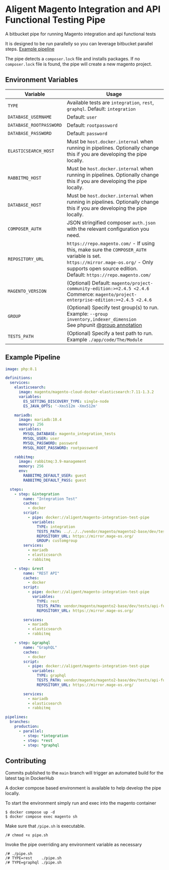 # Aligent Magento Integration and API Functional Testing Pipe

A bitbucket pipe for running Magento integration and api functional tests 

It is designed to be run parallelly so you can leverage bitbucket parallel steps. [Example pipeline](#example-pipeline)

The pipe detects a `composer.lock` file and installs packages. If no `composer.lock` file is found, the pipe will create
a new magento project.

## Environment Variables

| Variable              | Usage                                                                                                                                                      |
|-----------------------|------------------------------------------------------------------------------------------------------------------------------------------------------------|
| `TYPE`                  | Available tests are `integration`, `rest`, `graphql`. Default: `integration`                                                       |
| `DATABASE_USERNAME`     | Default: `user`                                                                                                                                            |
| `DATABASE_ROOTPASSWORD` | Default: `rootpassword`                                                                                                                                    |
| `DATABASE_PASSWORD`     | Default: `password`                                                                                                                                        |
| `ELASTICSEARCH_HOST`    | Must be `host.docker.internal` when running in pipelines. Optionally change this if you are developing the pipe locally.                                   |
| `RABBITMQ_HOST`         | Must be `host.docker.internal` when running in pipelines. Optionally change this if you are developing the pipe locally.                                   |
| `DATABASE_HOST`         | Must be `host.docker.internal` when running in pipelines. Optionally change this if you are developing the pipe locally.                                   |
| `COMPOSER_AUTH`         | JSON stringified composer `auth.json` with the relevant configuration you need.                                                                            |
| `REPOSITORY_URL`        | `https://repo.magento.com/` - If using this, make sure the `COMPOSER_AUTH` variable is set. <br>  `https://mirror.mage-os.org/` - Only supports open source edition. <br> Default: `https://repo.magento.com/` |
| `MAGENTO_VERSION`       | (Optional) Default: `magento/project-community-edition:>=2.4.5 <2.4.6` <br> Commerce: `magento/project-enterprise-edition:>=2.4.5 <2.4.6`                                                                                  |
| `GROUP`                 | (Optional) Specify test group(s) to run. Example: `--group inventory,indexer_dimension` <br> See phpunit [@group annotation](https://phpunit.readthedocs.io/en/9.5/annotations.html#group)                                                                    |
| `TESTS_PATH`            | (Optional) Specify a test path to run. Example `./app/code/The/Module`                                                                                     |

## Example Pipeline
```yml
image: php:8.1

definitions:
  services:
    elasticsearch:
      image: magento/magento-cloud-docker-elasticsearch:7.11-1.3.2
      variables:
        ES_SETTING_DISCOVERY_TYPE: single-node
        ES_JAVA_OPTS: '-Xms512m -Xmx512m'

    mariadb:
      image: mariadb:10.4
      memory: 256
      variables:
        MYSQL_DATABASE: magento_integration_tests
        MYSQL_USER: user
        MYSQL_PASSWORD: password
        MYSQL_ROOT_PASSWORD: rootpassword

    rabbitmq:
      image: rabbitmq:3.9-management
      memory: 256
      env:
        RABBITMQ_DEFAULT_USER: guest
        RABBITMQ_DEFAULT_PASS: guest

  steps:
    - step: &integration
        name: "Integration Test"
        caches:
          - docker
        script:
          - pipe: docker://aligent/magento-integration-test-pipe
            variables:
              TYPE: integration
              TESTS_PATH: ../../../vendor/magento/magento2-base/dev/tests/integration/testsuite/Magento/Framework/MessageQueue/TopologyTest.php
              REPOSITORY_URL: https://mirror.mage-os.org/
              GROUP: customgroup
        services: 
          - mariadb
          - elasticsearch
          - rabbitmq

    - step: &rest
        name: "REST API"
        caches:
          - docker
        script:
          - pipe: docker://aligent/magento-integration-test-pipe
            variables:
              TYPE: rest
              TESTS_PATH: vendor/magento/magento2-base/dev/tests/api-functional/testsuite/Magento/Directory/Api/CurrencyInformationAcquirerTest.php
              REPOSITORY_URL: https://mirror.mage-os.org/

        services: 
          - mariadb
          - elasticsearch
          - rabbitmq

    - step: &graphql
        name: "GraphQL"
        caches:
          - docker
        script:
          - pipe: docker://aligent/magento-integration-test-pipe
            variables:
              TYPE: graphql
              TESTS_PATH: vendor/magento/magento2-base/dev/tests/api-functional/testsuite/Magento/GraphQl/Directory/CurrencyTest.php
              REPOSITORY_URL: https://mirror.mage-os.org/

        services: 
          - mariadb
          - elasticsearch
          - rabbitmq

pipelines:
  branches:
    production:
      - parallel:
        - step: *integration
        - step: *rest
        - step: *graphql
```

## Contributing

Commits published to the `main` branch will trigger an automated build for the latest tag in DockerHub

A docker compose based environment is available to help develop the pipe locally.

To start the environment simply run and exec into the magento container

```shell
$ docker compose up -d
$ docker compose exec magento sh
```

Make sure that `/pipe.sh` is executable.

```shell
/# chmod +x pipe.sh
```

Invoke the pipe overriding any environment variable as necessary

```shell
/# ./pipe.sh
/# TYPE=rest    ./pipe.sh
/# TYPE=graphql ./pipe.sh
```